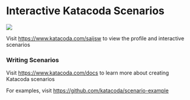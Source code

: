 # Interactive Katacoda Scenarios

[![](http://shields.katacoda.com/katacoda/saijsw/count.svg)](https://www.katacoda.com/saijsw "Get your profile on Katacoda.com")

Visit https://www.katacoda.com/saijsw to view the profile and interactive scenarios

### Writing Scenarios
Visit https://www.katacoda.com/docs to learn more about creating Katacoda scenarios

For examples, visit https://github.com/katacoda/scenario-example
